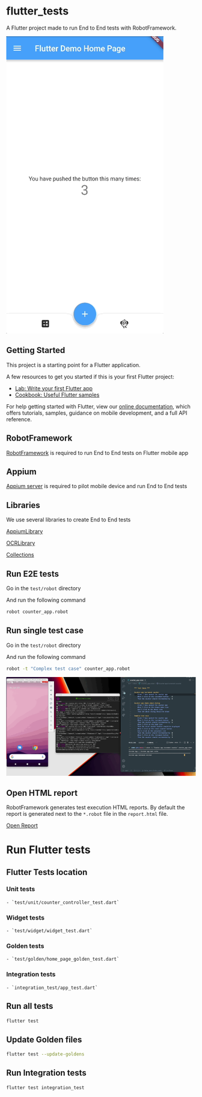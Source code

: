 # flutter_tests

A Flutter project made to run End to End tests with RobotFramework.

![app](./docs/images/app.gif)

## Getting Started

This project is a starting point for a Flutter application.

A few resources to get you started if this is your first Flutter project:

- [Lab: Write your first Flutter app](https://flutter.dev/docs/get-started/codelab)
- [Cookbook: Useful Flutter samples](https://flutter.dev/docs/cookbook)

For help getting started with Flutter, view our
[online documentation](https://flutter.dev/docs), which offers tutorials,
samples, guidance on mobile development, and a full API reference.

## RobotFramework

[RobotFramework](https://robotframework.org/) is required to run End to End tests on Flutter mobile app

## Appium

[Appium server](https://appium.io/) is required to pilot mobile device and run End to End tests

## Libraries

We use several libraries to create End to End tests

[AppiumLibrary](https://github.com/serhatbolsu/robotframework-appiumlibrary)

[OCRLibrary](https://pypi.org/project/robotframework-ocrlibrary/)

[Collections](http://robotframework.org/robotframework/latest/libraries/Collections.html)

## Run E2E tests

Go in the `test/robot` directory

And run the following command

```bash
robot counter_app.robot
```

## Run single test case

Go in the `test/robot` directory

And run the following command

```bash
robot -t "Complex test case" counter_app.robot
```

![robot-test](./docs/images/robot-test.gif)

## Open HTML report

RobotFramework generates test execution HTML reports. By default the report is generated next to the `*.robot` file in the `report.html` file.


<a href="./test/robot/report.html">Open Report</a>

# Run Flutter tests

## Flutter Tests location

### Unit tests

    - `test/unit/counter_controller_test.dart`

### Widget tests

    - `test/widget/widget_test.dart`

### Golden tests

    - `test/golden/home_page_golden_test.dart`

### Integration tests

    - `integration_test/app_test.dart`

## Run all tests

```bash
flutter test
``` 

## Update Golden files

```bash
flutter test --update-goldens
```

## Run Integration tests

```bash
flutter test integration_test
```
